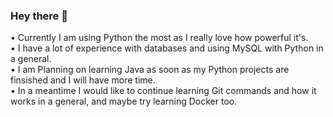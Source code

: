 ### Hey there 👋

• Currently I am using Python the most as I really love how powerful it's.<br>
• I have a lot of experience with databases and using MySQL with Python in a general.<br>
• I am Planning on learning Java as soon as my Python projects are finsished and I will have more time.<br>
• In a meantime I would like to continue learning Git commands and how it works in a general, and maybe try learning Docker too.<br>

<!--
**TheTomik1/TheTomik1** is a ✨ _special_ ✨ repository because its `README.md` (this file) appears on your GitHub profile.

Here are some ideas to get you started:

- 🔭 I’m currently working on ...
- 🌱 I’m currently learning ...
- 👯 I’m looking to collaborate on ...
- 🤔 I’m looking for help with ...
- 💬 Ask me about ...
- 📫 How to reach me: ...
- 😄 Pronouns: ...
- ⚡ Fun fact: ...
-->

